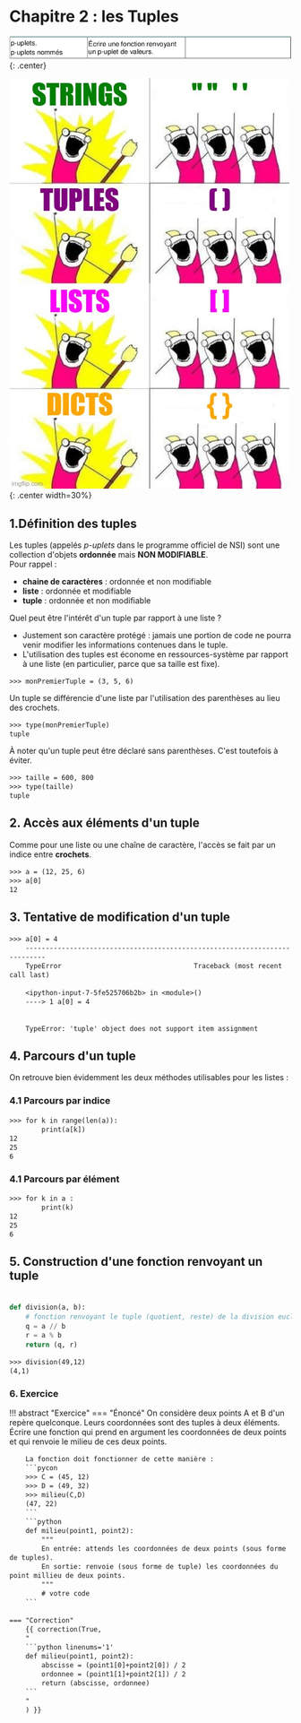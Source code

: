# Chapitre 2 : les Tuples

![image](data/BO.png){: .center}

![image](data/meme.jpg){: .center width=30%}


## 1.Définition des tuples
Les tuples (appelés *p-uplets* dans le programme officiel de NSI) sont une collection d'objets **ordonnée** mais **NON MODIFIABLE**.  
Pour rappel :

- **chaine de caractères** : ordonnée et non modifiable
- **liste** : ordonnée et modifiable
- **tuple** : ordonnée et non modifiable 


Quel peut être l'intérêt d'un tuple par rapport à une liste ?

- Justement son caractère protégé : jamais une portion de code ne pourra venir modifier les informations contenues dans le tuple. 
- L'utilisation des tuples est économe en ressources-système par rapport à une liste (en particulier, parce que sa taille est fixe).



```pycon
>>> monPremierTuple = (3, 5, 6)
```

Un tuple se différencie d'une liste par l'utilisation des parenthèses au lieu des crochets.


```pycon
>>> type(monPremierTuple)
tuple
```


À noter qu'un tuple peut être déclaré sans parenthèses. C'est toutefois à éviter.

```pycon
>>> taille = 600, 800
>>> type(taille)
tuple
```

## 2. Accès aux éléments d'un tuple
Comme pour une liste ou une chaîne de caractère, l'accès se fait par un indice entre **crochets**.


```pycon
>>> a = (12, 25, 6)
>>> a[0]
12
```
## 3. Tentative de modification d'un tuple


```pycon
>>> a[0] = 4
    ---------------------------------------------------------------------------
    TypeError                                 Traceback (most recent call last)

    <ipython-input-7-5fe525706b2b> in <module>()
    ----> 1 a[0] = 4
    

    TypeError: 'tuple' object does not support item assignment
```





## 4. Parcours d'un tuple
On retrouve bien évidemment les deux méthodes utilisables pour les listes :

### 4.1 Parcours par indice
```pycon
>>> for k in range(len(a)):
        print(a[k])
12
25
6
```


### 4.1 Parcours par élément


```pycon
>>> for k in a :
        print(k)
12
25
6
```


## 5. Construction d'une fonction renvoyant un tuple


```python linenums='1'

def division(a, b):
    # fonction renvoyant le tuple (quotient, reste) de la division euclidienne de a par b.
    q = a // b
    r = a % b
    return (q, r)
```


```pycon
>>> division(49,12)
(4,1)
```

### 6. Exercice 

!!! abstract "Exercice"
    === "Énoncé"
        On considère deux points A et B d'un repère quelconque. Leurs coordonnées sont des tuples à deux éléments.
        Écrire une fonction qui prend en argument les coordonnées de deux points et qui renvoie le milieu de ces deux points.

        La fonction doit fonctionner de cette manière :
        ```pycon
        >>> C = (45, 12)
        >>> D = (49, 32)
        >>> milieu(C,D)
        (47, 22)
        ```
        ```python
        def milieu(point1, point2):
            """
            En entrée: attends les coordonnées de deux points (sous forme de tuples).
            En sortie: renvoie (sous forme de tuple) les coordonnées du point millieu de deux points.
            """
            # votre code
        ```

    === "Correction"
        {{ correction(True,
        "
        ```python linenums='1'
        def milieu(point1, point2):
            abscisse = (point1[0]+point2[0]) / 2
            ordonnee = (point1[1]+point2[1]) / 2
            return (abscisse, ordonnee)
        ```
        "
        ) }}




<!--

def milieu(point1, point2):
    abscisse = (point1[0]+point2[0]) / 2
    ordonnee = (point1[1]+point2[1]) / 2
    return (abscisse, ordonnee)
```

-->


